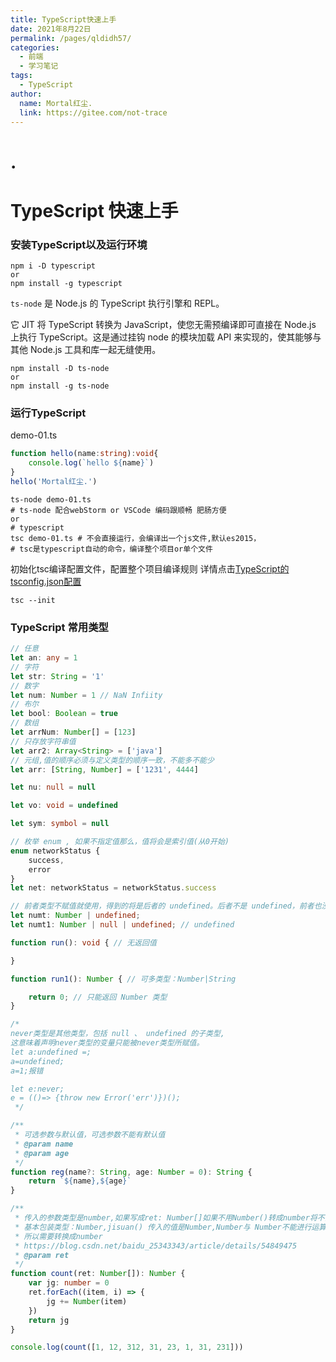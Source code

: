 ```yaml
---
title: TypeScript快速上手
date: 2021年8月22日
permalink: /pages/qldidh57/
categories:
  - 前端
  - 学习笔记
tags:
  - TypeScript
author:
  name: Mortal红尘.
  link: https://gitee.com/not-trace
---
```

# .
# TypeScript 快速上手

### 安装TypeScript以及运行环境

```
npm i -D typescript
or
npm install -g typescript
```

`ts-node` 是 Node.js 的 TypeScript 执行引擎和 REPL。

它 JIT 将 TypeScript 转换为 JavaScript，使您无需预编译即可直接在 Node.js 上执行 TypeScript。这是通过挂钩 node 的模块加载 API 来实现的，使其能够与其他 Node.js 工具和库一起无缝使用。

```
npm install -D ts-node
or
npm install -g ts-node
```

### 运行TypeScript

demo-01.ts

```typescript
function hello(name:string):void{
    console.log(`hello ${name}`)
}
hello('Mortal红尘.')
```

```shell
ts-node demo-01.ts
# ts-node 配合webStorm or VSCode 编码跟顺畅 肥肠方便
or
# typescript
tsc demo-01.ts # 不会直接运行，会编译出一个js文件,默认es2015，
# tsc是typescript自动的命令，编译整个项目or单个文件
```

初始化tsc编译配置文件，配置整个项目编译规则
详情点击[TypeScript的tsconfig.json配置](https://www.typescriptlang.org/docs/handbook/tsconfig-json.html)
```
tsc --init
```

### TypeScript 常用类型
```TypeScript
// 任意
let an: any = 1
// 字符
let str: String = '1'
// 数字
let num: Number = 1 // NaN Infiity
// 布尔
let bool: Boolean = true
// 数组
let arrNum: Number[] = [123]
// 只存放字符串值
let arr2: Array<String> = ['java']
// 元组,值的顺序必须与定义类型的顺序一致，不能多不能少
let arr: [String, Number] = ['1231', 4444]

let nu: null = null

let vo: void = undefined

let sym: symbol = null

// 枚举 enum , 如果不指定值那么，值将会是索引值(从0开始)
enum networkStatus {
    success,
    error
}
let net: networkStatus = networkStatus.success

// 前者类型不赋值就使用，得到的将是后者的 undefined。后者不是 undefined，前者也没有赋值将报错。
let numt: Number | undefined;
let numt1: Number | null | undefined; // undefined

function run(): void { // 无返回值

}

function run1(): Number { // 可多类型：Number|String

    return 0; // 只能返回 Number 类型
}

/*
never类型是其他类型，包括 null 、 undefined 的子类型,
这意味着声明never类型的变量只能被never类型所赋值。
let a:undefined =;
a=undefined;
a=1;报错

let e:never;
e = (()=> {throw new Error('err')})();
 */

/**
 * 可选参数与默认值，可选参数不能有默认值
 * @param name
 * @param age
 */
function reg(name?: String, age: Number = 0): String {
    return `${name},${age}`
}

/**
 * 传入的参数类型是number,如果写成ret: Number[]如果不用Number()转成number将不能运行
 * 基本包装类型：Number,jisuan() 传入的值是Number,Number与 Number不能进行运算
 * 所以需要转换成number
 * https://blog.csdn.net/baidu_25343343/article/details/54849475
 * @param ret
 */
function count(ret: Number[]): Number {
    var jg: number = 0
    ret.forEach((item, i) => {
        jg += Number(item)
    })
    return jg
}

console.log(count([1, 12, 312, 31, 23, 1, 31, 231]))

```

